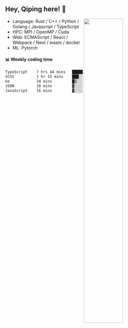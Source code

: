 

## Hey, Qiping here! :wave:

[<img align="right" width="50%" src="https://github-readme-stats.vercel.app/api?username=ppppqp&theme=dark&show_icons=true">](https://metrics.lecoq.io/ppppqp?template=classic)



-   Language: Rust / C++ / Python / Golang / Javascript / TypeScript
-   HPC: MPI / OpenMP / Cuda
-   Web: ECMAScript / React / Webpack / Next / wasm / docker
-   ML: Pytorch



#### :bar_chart: Weekly coding time

<!--START_SECTION:waka-->

```txt
TypeScript    7 hrs 44 mins   ██████████████████▒░░░░░░   73.55 %
SCSS          1 hr 15 mins    ███░░░░░░░░░░░░░░░░░░░░░░   11.96 %
Go            34 mins         █▒░░░░░░░░░░░░░░░░░░░░░░░   05.40 %
JSON          18 mins         ▓░░░░░░░░░░░░░░░░░░░░░░░░   02.95 %
JavaScript    16 mins         ▓░░░░░░░░░░░░░░░░░░░░░░░░   02.67 %
```

<!--END_SECTION:waka-->
